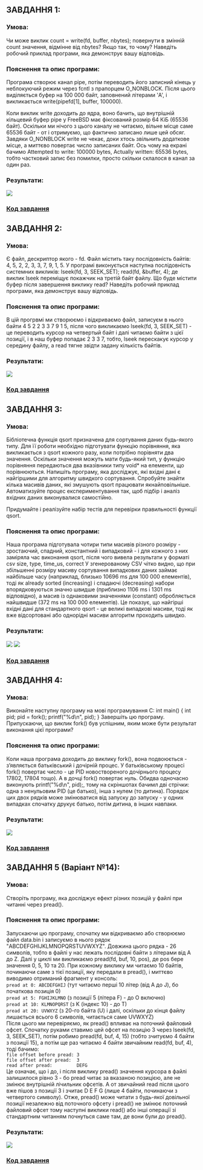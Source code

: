 ## ЗАВДАННЯ 1:

### Умова:
 Чи може виклик count = write(fd, buffer, nbytes); повернути в змінній count значення, відмінне від nbytes? Якщо так, то чому? Наведіть робочий приклад програми, яка демонструє вашу відповідь.
### Пояснення та опис програми:
Програма створює канал pipe, потім переводить його записний кінець у неблокуючий режим через fcntl з прапорцем O_NONBLOCK. Після цього виділяється буфер на 100 000 байт, заповнений літерами 'A', і викликається write(pipefd[1], buffer, 100000).

Коли виклик write доходить до ядра, воно бачить, що внутрішній кільцевий буфер pipe у FreeBSD має фіксований розмір 64 КіБ (65536 байт). Оскільки ми нічого з цього каналу не читаємо, вільне місце саме 65536 байт - от і отримуємо, що фактично записано лише цей обсяг. Завдяки O_NONBLOCK write не чекає, доки хтось звільнить додаткове місце, а миттєво повертає число записаних байт. Ось чому на екрані бачимо Attempted to write: 100000 bytes, Actually written: 65536 bytes, тобто частковий запис без помилки, просто скільки склалося в канал за один раз.
### Результати:

![](task1/1.png)
### [Код завдання](task1/task.c)



## ЗАВДАННЯ 2:

### Умова:
 Є файл, дескриптор якого - fd. Файл містить таку послідовність байтів: 4, 5, 2, 2, 3, 3, 7, 9, 1, 5. У програмі виконується наступна послідовність системних викликів:
lseek(fd, 3, SEEK_SET);
read(fd, &buffer, 4);
де виклик lseek переміщує покажчик на третій байт файлу. Що буде містити буфер після завершення виклику read? Наведіть робочий приклад програми, яка демонструє вашу відповідь.

### Пояснення та опис програми:
В цій прогрвмі ми створюємо і відкриваємо файл, записуєм в нього байти 4 5 2 2 3 3 7 9 1 5, після чого викликаємо
lseek(fd, 3, SEEK_SET) - це переводить курсор на четвертый байт і далі читаємо байти з цієї позиції, і в наш буфер попадає 2 3 3 7, тобто, lseek перескакує курсор у середину файлу, а read тягне звідти задану кількість байтів.
### Результати:

![](task2/1.png)
### [Код завдання](task2/task.c)




## ЗАВДАННЯ 3:

### Умова:
 Бібліотечна функція qsort призначена для сортування даних будь-якого типу. Для її роботи необхідно підготувати функцію порівняння, яка викликається з qsort кожного разу, коли потрібно порівняти два значення.
 Оскільки значення можуть мати будь-який тип, у функцію порівняння передаються два вказівники типу void* на елементи, що порівнюються.
Напишіть програму, яка досліджує, які вхідні дані є найгіршими для алгоритму швидкого сортування. Спробуйте знайти кілька масивів даних, які змушують qsort працювати якнайповільніше. Автоматизуйте процес експериментування так, щоб підбір і аналіз вхідних даних виконувалися самостійно.


Придумайте і реалізуйте набір тестів для перевірки правильності функції qsort.

### Пояснення та опис програми:
Наша програма підготувала чотири типи масивів різного розміру - зростаючий, спадний, константний і випадковий - і для кожного з них заміряла час виконання qsort, після чого вивела результати у форматі csv size, type, time_us, correct
У згенерованому CSV чітко видно, що при збільшенні розміру масиву сортування випадкових даних займає найбільше часу (наприклад, близько 10696 ms для 100 000 елементів), тоді як already sorted (increasing) i спадаючі (decreasing) набори впорядковуються значно швидше (приблизно 1106 ms і 1301 ms відповідно), а масив із однаковими значеннями (constant) обробляється найшвидше (372 ms на 100 000 елементів). Це показує, що найгірші вхідні дані для стандартного qsort - це великі випадкові масиви, тоді як вже відсортовані або однорідні масиви алгоритм проходить швидко.
### Результати:

![](task3/1.png)
![](task3/2.png)
### [Код завдання](task3/task.c)






## ЗАВДАННЯ 4:

### Умова:
Виконайте наступну програму на мові програмування С:
int main() {
  int pid;
  pid = fork();
  printf("%d\n", pid);
}
Завершіть цю програму. Припускаючи, що виклик fork() був успішним, яким може бути результат виконання цієї програми?


### Пояснення та опис програми:
Коли наша програма доходить до виклику fork(), вона подвоюється - з’являється батьківський і дочірній процес. У батьківському процесі fork() повертає число - це PID новоствореного дочірнього процесу  17802, 17804 тощо). А в дочці fork() повертає нуль. Обидва одночасно виконують printf("%d\n", pid);, тому на скріншотах бачимл дві стрічки: одна з ненульовим PID (це батько), інша з нулем (то дитина).
Порядок цих двох рядків може змінюватися від запуску до запуску - у одних випадках спочатку друкує батько, потім дитина, в інших навпаки.
### Результати:

![](task4/1.png)
### [Код завдання](task4/task.c)





## ЗАВДАННЯ 5 (Варіант №14):

### Умова:
Створіть програму, яка досліджує ефект різних позицій у файлі при читанні через pread().
### Пояснення та опис програми:
Запускаючи цю програму, спочатку ми відкриваємо або створюємо файл data.bin і записуємо в нього рядок "ABCDEFGHIJKLMNOPQRSTUVWXYZ". Довжина цього рядка - 26 символів, тобто в файлі у нас лежать послідовні байти з літерами від A до Z.
Далі у циклі ми викликаємо pread(fd, buf, 10, pos), де pos бере значення 0, 5, 10 та 20. При кожному виклику ми читаємо 10 байтів, починаючи саме з тієї позиції, яку передали в pread(), і миттєво виводимо отриманий фрагмент у консоль:  
 `pread at 0: ABCDEFGHIJ`  (тут читаємо перші 10 літер (від A до J), бо початкова позиція 0)  
 `pread at 5: FGHIJKLMNO`  (з позиції 5 (літера F) - до O включно)  
 `pread at 10: KLMNOPQRST` (з K (індекс 10) - до T)  
 `pread at 20: UVWXYZ` (з 20-го байта (U) і далі, оскільки до кінця файлу лишається всього 6 символів, читається саме UVWXYZ)  
Після цього ми перевіряємо, як pread() впливає на поточний файловий офсет. Спочатку руками ставимо цей офсет на позицію 3 через lseek(fd, 3, SEEK_SET), потім робимо pread(fd, buf, 4, 15) (тобто зчитуємо 4 байти з позиції 15), а потім ще раз читаємо 4 байти звичайним read(fd, buf, 4), тоді бачимо:  
`file offset before pread: 3`  
`file offset after pread:  3`  
`read after pread:         DEFG`  
Це означає, що і до, і після виклику pread() значення курсора в файлі залишилося рівно 3 - бо pread читає за вказаною позицією, але не змінює внутрішній лічильник офсетів. А от звичайний read після цього вже пішов з позиції 3 і зчитає D E F G (лише 4 байти, починаючи з четвертого символу).
Отже, pread() може читати з будь-якої довільної позиції незалежно від поточного офсету і pread() не змінює поточний файловий офсет тому наступні виклики read() або інші операції зі стандартним читанням почнуться саме там, де вони були до pread().
### Результати:

![](task5/1.png)
### [Код завдання](task5/task.c)
